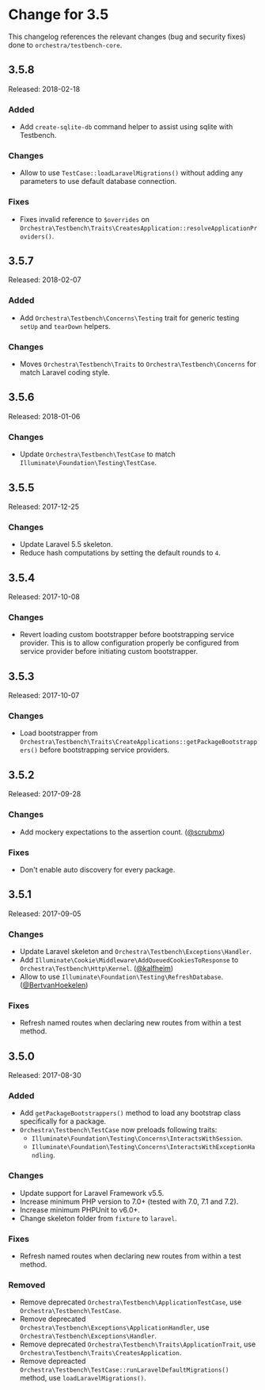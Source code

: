# Change for 3.5

This changelog references the relevant changes (bug and security fixes) done to `orchestra/testbench-core`.

## 3.5.8

Released: 2018-02-18

### Added

* Add `create-sqlite-db` command helper to assist using sqlite with Testbench.

### Changes

* Allow to use `TestCase::loadLaravelMigrations()` without adding any parameters to use default database connection.

### Fixes

* Fixes invalid reference to `$overrides` on `Orchestra\Testbench\Traits\CreatesApplication::resolveApplicationProviders()`.

## 3.5.7

Released: 2018-02-07

### Added

* Add `Orchestra\Testbench\Concerns\Testing` trait for generic testing `setUp` and `tearDown` helpers.

### Changes

* Moves `Orchestra\Testbench\Traits` to `Orchestra\Testbench\Concerns` for match Laravel coding style.

## 3.5.6

Released: 2018-01-06

### Changes

* Update `Orchestra\Testbench\TestCase` to match `Illuminate\Foundation\Testing\TestCase`.

## 3.5.5

Released: 2017-12-25

### Changes

* Update Laravel 5.5 skeleton.
* Reduce hash computations by setting the default rounds to `4`.

## 3.5.4

Released: 2017-10-08

### Changes

* Revert loading custom bootstrapper before bootstrapping service provider. This is to allow configuration properly be configured from service provider before initiating custom bootstrapper.

## 3.5.3

Released: 2017-10-07

### Changes

* Load bootstrapper from `Orchestra\Testbench\Traits\CreateApplications::getPackageBootstrappers()` before bootstrapping service providers.

## 3.5.2

Released: 2017-09-28

### Changes

* Add mockery expectations to the assertion count. ([@scrubmx](https://github.com/scrubmx))

### Fixes

* Don't enable auto discovery for every package.

## 3.5.1

Released: 2017-09-05

### Changes

* Update Laravel skeleton and `Orchestra\Testbench\Exceptions\Handler`.
* Add `Illuminate\Cookie\Middleware\AddQueuedCookiesToResponse` to `Orchestra\Testbench\Http\Kernel`. ([@kalfheim](https://github.com/kalfheim))
* Allow to use `Illuminate\Foundation\Testing\RefreshDatabase`. ([@BertvanHoekelen](https://github.com/BertvanHoekelen))

### Fixes

* Refresh named routes when declaring new routes from within a test method.

## 3.5.0

Released: 2017-08-30

### Added

* Add `getPackageBootstrappers()` method to load any bootstrap class specifically for a package.
* `Orchestra\Testbench\TestCase` now preloads following traits:
    - `Illuminate\Foundation\Testing\Concerns\InteractsWithSession`.
    - `Illuminate\Foundation\Testing\Concerns\InteractsWithExceptionHandling`.

### Changes

* Update support for Laravel Framework v5.5.
* Increase minimum PHP version to 7.0+ (tested with 7.0, 7.1 and 7.2).
* Increase minimum PHPUnit to v6.0+.
* Change skeleton folder from `fixture` to `laravel`.

### Fixes

* Refresh named routes when declaring new routes from within a test method.

### Removed

* Remove deprecated `Orchestra\Testbench\ApplicationTestCase`, use `Orchestra\Testbench\TestCase`.
* Remove deprecated `Orchestra\Testbench\Exceptions\ApplicationHandler`, use `Orchestra\Testbench\Exceptions\Handler`.
* Remove deprecated `Orchestra\Testbench\Traits\ApplicationTrait`, use `Orchestra\Testbench\Traits\CreatesApplication`.
* Remove depreacted `Orchestra\Testbench\TestCase::runLaravelDefaultMigrations()` method, use `loadLaravelMigrations()`.
